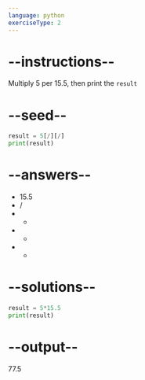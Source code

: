 ```yaml
---
language: python
exerciseType: 2
---
```


# --instructions--

Multiply 5 per 15.5, then print the `result`

# --seed--

```python
result = 5[/][/]
print(result)
```

# --answers--

- 15.5
- /
- -
- +
- *

# --solutions--

```python
result = 5*15.5
print(result)
```

# --output--

77.5
